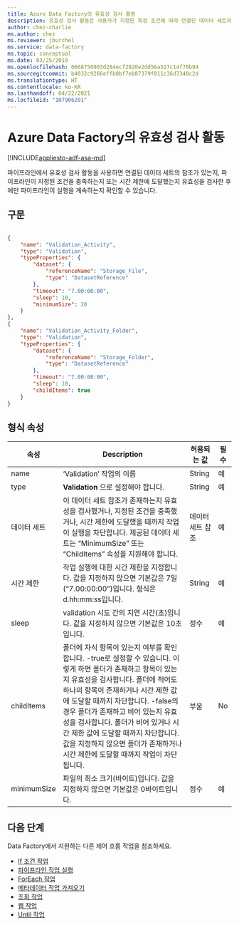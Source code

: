 ```yaml
---
title: Azure Data Factory의 유효성 검사 활동
description: 유효성 검사 활동은 사용자가 지정한 특정 조건에 따라 연결된 데이터 세트의 유효성이 검사될 때까지 파이프라인을 계속 실행하지 않습니다.
author: chez-charlie
ms.author: chez
ms.reviewer: jburchel
ms.service: data-factory
ms.topic: conceptual
ms.date: 03/25/2019
ms.openlocfilehash: 0668750903d284ecf2020e2dd56a527c14f70b94
ms.sourcegitcommit: b4032c9266effb0bf7eb87379f011c36d7340c2d
ms.translationtype: HT
ms.contentlocale: ko-KR
ms.lasthandoff: 04/22/2021
ms.locfileid: "107906201"
---
```

# <a name="validation-activity-in-azure-data-factory"></a>Azure Data Factory의 유효성 검사 활동
[!INCLUDE[appliesto-adf-asa-md](includes/appliesto-adf-asa-md.md)]

파이프라인에서 유효성 검사 활동을 사용하면 연결된 데이터 세트의 참조가 있는지, 파이프라인이 지정된 조건을 충족하는지 또는 시간 제한에 도달했는지 유효성을 검사한 후에만 파이프라인이 실행을 계속하는지 확인할 수 있습니다.


## <a name="syntax"></a>구문

```json

{
    "name": "Validation_Activity",
    "type": "Validation",
    "typeProperties": {
        "dataset": {
            "referenceName": "Storage_File",
            "type": "DatasetReference"
        },
        "timeout": "7.00:00:00",
        "sleep": 10,
        "minimumSize": 20
    }
},
{
    "name": "Validation_Activity_Folder",
    "type": "Validation",
    "typeProperties": {
        "dataset": {
            "referenceName": "Storage_Folder",
            "type": "DatasetReference"
        },
        "timeout": "7.00:00:00",
        "sleep": 10,
        "childItems": true
    }
}

```


## <a name="type-properties"></a>형식 속성

속성 | Description | 허용되는 값 | 필수
-------- | ----------- | -------------- | --------
name | ‘Validation’ 작업의 이름 | String | 예 |
type | **Validation** 으로 설정해야 합니다. | String | 예 |
데이터 세트 | 이 데이터 세트 참조가 존재하는지 유효성을 검사했거나, 지정된 조건을 충족했거나, 시간 제한에 도달했을 때까지 작업이 실행을 차단합니다. 제공된 데이터 세트는 “MinimumSize” 또는 “ChildItems” 속성을 지원해야 합니다. | 데이터 세트 참조 | 예 |
시간 제한 | 작업 실행에 대한 시간 제한을 지정합니다. 값을 지정하지 않으면 기본값은 7일(“7.00:00:00”)입니다. 형식은 d.hh:mm:ss입니다. | String | 예 |
sleep | validation 시도 간의 지연 시간(초)입니다. 값을 지정하지 않으면 기본값은 10초입니다. | 정수 | 예 |
childItems | 폴더에 자식 항목이 있는지 여부를 확인합니다. -true로 설정할 수 있습니다. 이렇게 하면 폴더가 존재하고 항목이 있는지 유효성을 검사합니다. 폴더에 적어도 하나의 항목이 존재하거나 시간 제한 값에 도달할 때까지 차단합니다. -false의 경우 폴더가 존재하고 비어 있는지 유효성을 검사합니다. 폴더가 비어 있거나 시간 제한 값에 도달할 때까지 차단합니다. 값을 지정하지 않으면 폴더가 존재하거나 시간 제한에 도달할 때까지 작업이 차단됩니다. | 부울 | No |
minimumSize | 파일의 최소 크기(바이트)입니다. 값을 지정하지 않으면 기본값은 0바이트입니다. | 정수 | 예 |


## <a name="next-steps"></a>다음 단계
Data Factory에서 지원하는 다른 제어 흐름 작업을 참조하세요.

- [If 조건 작업](control-flow-if-condition-activity.md)
- [파이프라인 작업 실행](control-flow-execute-pipeline-activity.md)
- [ForEach 작업](control-flow-for-each-activity.md)
- [메타데이터 작업 가져오기](control-flow-get-metadata-activity.md)
- [조회 작업](control-flow-lookup-activity.md)
- [웹 작업](control-flow-web-activity.md)
- [Until 작업](control-flow-until-activity.md)

